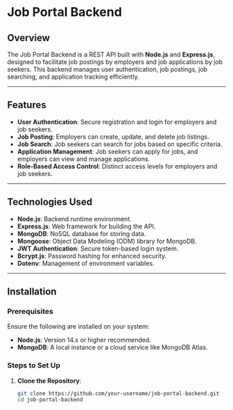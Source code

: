 # Job Portal Backend

## Overview

The Job Portal Backend is a REST API built with **Node.js** and **Express.js**, designed to facilitate job postings by employers and job applications by job seekers. This backend manages user authentication, job postings, job searching, and application tracking efficiently.

---

## Features

- **User Authentication**: Secure registration and login for employers and job seekers.
- **Job Posting**: Employers can create, update, and delete job listings.
- **Job Search**: Job seekers can search for jobs based on specific criteria.
- **Application Management**: Job seekers can apply for jobs, and employers can view and manage applications.
- **Role-Based Access Control**: Distinct access levels for employers and job seekers.

---

## Technologies Used

- **Node.js**: Backend runtime environment.
- **Express.js**: Web framework for building the API.
- **MongoDB**: NoSQL database for storing data.
- **Mongoose**: Object Data Modeling (ODM) library for MongoDB.
- **JWT Authentication**: Secure token-based login system.
- **Bcrypt.js**: Password hashing for enhanced security.
- **Dotenv**: Management of environment variables.

---

## Installation

### Prerequisites

Ensure the following are installed on your system:

- **Node.js**: Version 14.x or higher recommended.
- **MongoDB**: A local instance or a cloud service like MongoDB Atlas.

### Steps to Set Up

1. **Clone the Repository**:
   ```bash
   git clone https://github.com/your-username/job-portal-backend.git
   cd job-portal-backend
